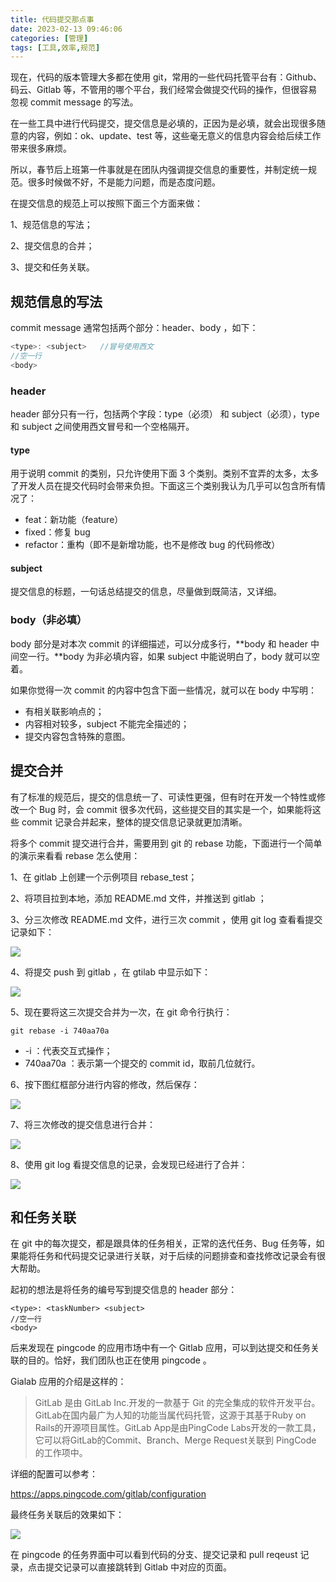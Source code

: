 ```yaml
---
title: 代码提交那点事
date: 2023-02-13 09:46:06
categories: [管理]
tags: [工具,效率,规范]
---
```


现在，代码的版本管理大多都在使用 git，常用的一些代码托管平台有：Github、码云、Gitlab 等，不管用的哪个平台，我们经常会做提交代码的操作，但很容易忽视 commit message 的写法。
<!--more-->
在一些工具中进行代码提交，提交信息是必填的，正因为是必填，就会出现很多随意的内容，例如：ok、update、test 等，这些毫无意义的信息内容会给后续工作带来很多麻烦。

所以，春节后上班第一件事就是在团队内强调提交信息的重要性，并制定统一规范。很多时候做不好，不是能力问题，而是态度问题。

在提交信息的规范上可以按照下面三个方面来做：

1、规范信息的写法；

2、提交信息的合并；

3、提交和任务关联。

## 规范信息的写法

commit message 通常包括两个部分：header、body ，如下：

```csharp
<type>: <subject>   //冒号使用西文
//空一行
<body>
```

### header

header 部分只有一行，包括两个字段：type（必须） 和 subject（必须），type  和 subject 之间使用西文冒号和一个空格隔开。

#### type

用于说明 commit 的类别，只允许使用下面 3 个类别。类别不宜弄的太多，太多了开发人员在提交代码时会带来负担。下面这三个类别我认为几乎可以包含所有情况了：

- feat：新功能（feature）
- fixed：修复 bug
- refactor：重构（即不是新增功能，也不是修改 bug 的代码修改）

#### subject

提交信息的标题，一句话总结提交的信息，尽量做到既简洁，又详细。

### body（非必填）

body 部分是对本次  commit 的详细描述，可以分成多行，**body 和 header 中间空一行。**body 为非必填内容，如果 subject 中能说明白了，body 就可以空着。

如果你觉得一次 commit 的内容中包含下面一些情况，就可以在 body 中写明：

* 有相关联影响点的；
* 内容相对较多，subject 不能完全描述的；
* 提交内容包含特殊的意图。

## 提交合并

有了标准的规范后，提交的信息统一了、可读性更强，但有时在开发一个特性或修改一个 Bug 时，会 commit 很多次代码，这些提交目的其实是一个，如果能将这些 commit 记录合并起来，整体的提交信息记录就更加清晰。

将多个 commit 提交进行合并，需要用到 git 的 rebase 功能，下面进行一个简单的演示来看看 rebase 怎么使用：

1、在 gitlab 上创建一个示例项目 rebase_test；

2、将项目拉到本地，添加 README.md 文件，并推送到 gitlab ；

3、分三次修改 README.md 文件，进行三次 commit ，使用 git log 查看看提交记录如下：

![](https://cdn.jsdelivr.net/gh/oec2003/hblog-images/img/202306180834558.webp)

4、将提交 push 到 gitlab ，在 gtilab 中显示如下：

![](https://cdn.jsdelivr.net/gh/oec2003/hblog-images/img/202306180834721.webp)

5、现在要将这三次提交合并为一次，在 git 命令行执行：

```
git rebase -i 740aa70a
```

* -i ：代表交互式操作；
* 740aa70a ：表示第一个提交的 commit id，取前几位就行。

6、按下图红框部分进行内容的修改，然后保存：

![](https://cdn.jsdelivr.net/gh/oec2003/hblog-images/img/202306180834859.webp)

7、将三次修改的提交信息进行合并：

![](https://cdn.jsdelivr.net/gh/oec2003/hblog-images/img/202306180834219.webp)

8、使用 git log 看提交信息的记录，会发现已经进行了合并：

![](https://cdn.jsdelivr.net/gh/oec2003/hblog-images/img/202306180834772.webp)

## 和任务关联

在 git 中的每次提交，都是跟具体的任务相关，正常的迭代任务、Bug 任务等，如果能将任务和代码提交记录进行关联，对于后续的问题排查和查找修改记录会有很大帮助。

起初的想法是将任务的编号写到提交信息的 header 部分：

```
<type>: <taskNumber> <subject> 
//空一行
<body>
```

后来发现在 pingcode 的应用市场中有一个 Gitlab 应用，可以到达提交和任务关联的目的。恰好，我们团队也正在使用 pingcode 。

Gialab 应用的介绍是这样的：

>GitLab 是由 GitLab Inc.开发的一款基于 Git 的完全集成的软件开发平台。GitLab在国内最广为人知的功能当属代码托管，这源于其基于Ruby on Rails的开源项目属性。GitLab App是由PingCode Labs开发的一款工具，它可以将GitLab的Commit、Branch、Merge Request关联到 PingCode 的工作项中。

详细的配置可以参考：

https://apps.pingcode.com/gitlab/configuration

最终任务关联后的效果如下：

![](https://cdn.jsdelivr.net/gh/oec2003/hblog-images/img/202306180834357.webp)

在 pingcode 的任务界面中可以看到代码的分支、提交记录和 pull reqeust 记录，点击提交记录可以直接跳转到 Gitlab 中对应的页面。
